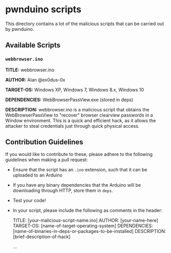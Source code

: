 # pwnduino scripts

This directory contains a lot of the malicious scripts that can be carried out by pwnduino.

## Available Scripts

### `webbrowser.ino`

__TITLE:__ webbrowser.ino

__AUTHOR:__ Alan @ex0dus-0x

__TARGET-OS:__ Windows XP, Windows 7, Windows 8.x, Windows 10

__DEPENDENCIES:__ WebBrowserPassView.exe (stored in deps)

__DESCRIPTION:__ webbrowser.ino is a malicious script that obtains the WebBrowserPassView
to "recover" browser clearview passwords in a Window environment. This is
a quick and efficient hack, as it allows the attacker to steal credentials
just through quick physical access.



## Contribution Guidelines

If you would like to contribute to these, please adhere to the following guidelines when making a pull request:

* Ensure that the script has an `.ino` extension, such that it can be uploaded to an Arduino
* If you have any binary dependencies that the Arduino will be downloading through HTTP, store them in
`deps`.
* Test your code!
* In your script, please include the following as comments in the header:


    TITLE: [your-malicious-script-name.ino]
    AUTHOR: [your-name-here]
    TARGET-OS: [name-of-target-operating-system]
    DEPENDENCIES: [name-of-binaries-in-deps-or-packages-to-be-installed]
    DESCRIPTION: [brief-description-of-hack]

    ...
